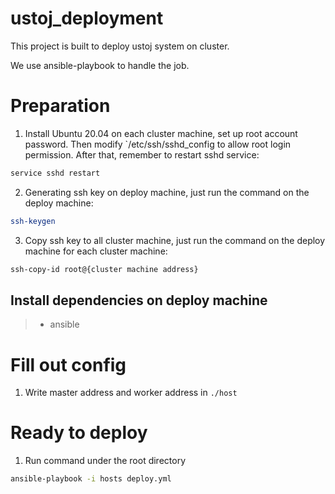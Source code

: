 # ustoj_deployment

This project is built to deploy ustoj system on cluster.

We use ansible-playbook to handle the job.

# Preparation

1. Install Ubuntu 20.04 on each cluster machine, set up root account password. Then modify `/etc/ssh/sshd_config to allow root login permission. After that, remember to restart sshd service:
```bash
service sshd restart
```

2. Generating ssh key on deploy machine, just run the command on the deploy machine:
```bash
ssh-keygen
```

3. Copy ssh key to all cluster machine, just run the command on the deploy machine for each cluster machine:
```bash
ssh-copy-id root@{cluster machine address}
```

## Install dependencies on deploy machine

> * ansible

# Fill out config

1. Write master address and worker address in `./host`

# Ready to deploy

1. Run command under the root directory
```bash
ansible-playbook -i hosts deploy.yml
```